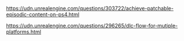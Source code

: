 <https://udn.unrealengine.com/questions/303722/achieve-patchable-episodic-content-on-ps4.html>

<https://udn.unrealengine.com/questions/296265/dlc-flow-for-mutiple-platforms.html>


